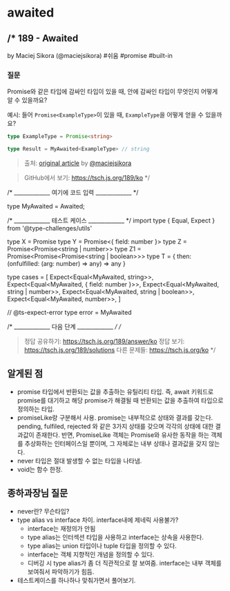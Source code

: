 # awaited

/*
  189 - Awaited
  -------
  by Maciej Sikora (@maciejsikora) #쉬움 #promise #built-in

  ### 질문

  Promise와 같은 타입에 감싸인 타입이 있을 때, 안에 감싸인 타입이 무엇인지 어떻게 알 수 있을까요?

  예시: 들어 `Promise<ExampleType>`이 있을 때, `ExampleType`을 어떻게 얻을 수 있을까요?

  ```ts
  type ExampleType = Promise<string>

  type Result = MyAwaited<ExampleType> // string
  ```

  > 출처: [original article](https://dev.to/macsikora/advanced-typescript-exercises-question-1-45k4) by [@maciejsikora](https://github.com/maciejsikora)

  > GitHub에서 보기: https://tsch.js.org/189/ko
*/

/* _____________ 여기에 코드 입력 _____________ */

type MyAwaited<T> = Awaited<T>;

/* _____________ 테스트 케이스 _____________ */
import type { Equal, Expect } from '@type-challenges/utils'

type X = Promise<string>
type Y = Promise<{ field: number }>
type Z = Promise<Promise<string | number>>
type Z1 = Promise<Promise<Promise<string | boolean>>>
type T = { then: (onfulfilled: (arg: number) => any) => any }

type cases = [
  Expect<Equal<MyAwaited<X>, string>>,
  Expect<Equal<MyAwaited<Y>, { field: number }>>,
  Expect<Equal<MyAwaited<Z>, string | number>>,
  Expect<Equal<MyAwaited<Z1>, string | boolean>>,
  Expect<Equal<MyAwaited<T>, number>>,
]

// @ts-expect-error
type error = MyAwaited<number>

/* _____________ 다음 단계 _____________ */
/*
  > 정답 공유하기: https://tsch.js.org/189/answer/ko
  > 정답 보기: https://tsch.js.org/189/solutions
  > 다른 문제들: https://tsch.js.org/ko
*/

## 알게된 점

- promise 타입에서 반환되는 값을 추출하는 유틸리티 타입. 즉, await 키워드로 promise를 대기하고 해당 promise가 해결될 때 반환되는 값을 추출하여 타입으로 정의하는 타입.
- promiseLike랑 구분해서 사용. promise는 내부적으로 상태와 결과를 갖는다. pending, fulfiled, rejected 와 같은 3가지 상태를 갖으며 각각의 상태에 대한 결과값이 존재한다. 반면, PromiseLike 객체는 Promise와 유사한 동작을 하는 객체를 추상화하는 인터페이스일 뿐이며, 그 자체로는 내부 상태나 결과값을 갖지 않는다. 
- never 타입은 절대 발생할 수 없는 타입을 나타냄.
- void는 함수 한정.


## 종하과장님 질문

- never란? 무슨타입?
- type alias vs interface 차이. interface내에 제네릭 사용불가? 
  - interface는 재정의가 안됨
  - type alias는 인터섹션 타입을 사용하고 interface는 상속을 사용한다.
  - type alias는 union 타입이나 tuple 타입을 정의할 수 있다.
  - interface는 객체 지향적인 개념을 정의할 수 있다.
  - 디버깅 시 type alias가 좀 더 직관적으로 잘 보여줌. interface는 내부 객체를 보여줘서 파악하기가 힘듬.
- 테스트케이스를 하나하나 맞춰가면서 풀어보기.